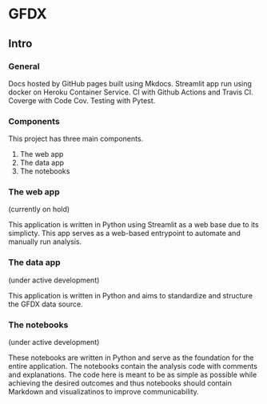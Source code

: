 # GFDX

## Intro

### General

Docs hosted by GitHub pages built using Mkdocs.
Streamlit app run using docker on Heroku Container Service.
CI with Github Actions and Travis CI.
Coverge with Code Cov.
Testing with Pytest.

### Components

This project has three main components.

1. The web app
2. The data app
3. The notebooks

### The web app

(currently on hold)

This application is written in Python using Streamlit as a web base due to its simplicty. This app serves as a web-based entrypoint to automate and manually run analysis.

### The data app

(under active development)

This application is written in Python and aims to standardize and structure the GFDX data source.

### The notebooks

(under active development)

These notebooks are written in Python and serve as the foundation for the entire application. The notebooks contain the analysis code with comments and explanations. The code here is meant to be as simple as possible while achieving the desired outcomes and thus notebooks should contain Markdown and visualizatinos to improve communicability.
